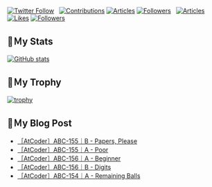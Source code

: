 [![Twitter Follow](https://img.shields.io/twitter/follow/hyperdb?label=twitter&logo=twitter&style=plastic)](https://twitter.com/hyperdb)
&nbsp;
[![Contributions](https://badgen.org/img/qiita/hyperdb/contributions?style=plastic)](https://qiita.com/hyperdb)
[![Articles](https://badgen.org/img/qiita/hyperdb/articles?style=plastic)](https://qiita.com/hyperdb)
[![Followers](https://badgen.org/img/qiita/hyperdb/followers?style=plastic)](https://qiita.com/hyperdb)
&nbsp;
[![Articles](https://badgen.org/img/zenn/hyperdb/articles)](https://zenn.dev/hyperdb)
[![Likes](https://badgen.org/img/zenn/hyperdb/likes?style=plastic)](https://zenn.dev/hyperdb)
[![Followers](https://badgen.org/img/zenn/hyperdb/followers?style=plastic)](https://zenn.dev/hyperdb)

## 🔖Ｍy Stats

[![GitHub stats](https://github-readme-stats-eight-theta.vercel.app/api?username=hyperdb&theme=radical&count_private=true&show_icons=true)](https://github.com/anuraghazra/github-readme-stats)

## 🔖Ｍy Trophy

[![trophy](https://github-profile-trophy.vercel.app/?username=hyperdb&theme=onedark)](https://github.com/ryo-ma/github-profile-trophy)

## 🔖Ｍy Blog Post

<!-- BLOG-POST-LIST:START -->
- [［AtCoder］ABC-155｜B - Papers, Please](https://zenn.dev/hyperdb/articles/ff69a58ef197a9)
- [［AtCoder］ABC-155｜A - Poor](https://zenn.dev/hyperdb/articles/e4c07d4caf6c84)
- [［AtCoder］ABC-156｜A - Beginner](https://zenn.dev/hyperdb/articles/6cd575f602a43e)
- [［AtCoder］ABC-156｜B - Digits](https://zenn.dev/hyperdb/articles/336c96e3b172f7)
- [［AtCoder］ABC-154｜A - Remaining Balls](https://zenn.dev/hyperdb/articles/678a55eb60e1db)
<!-- BLOG-POST-LIST:END -->
